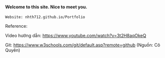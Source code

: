 #### Welcome to this site. Nice to meet you.
``` Website: nhth712.github.io/Portfolio ```

Reference:
    </p>Video hướng dẫn: https://www.youtube.com/watch?v=3t2H8aqOkeQ</p>
    </p>Git: https://www.w3schools.com/git/default.asp?remote=github (Nguồn: Cô Quyên)</p>
